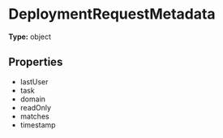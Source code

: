 # DeploymentRequestMetadata


**Type:** object

## Properties
* lastUser
* task
* domain
* readOnly
* matches
* timestamp
